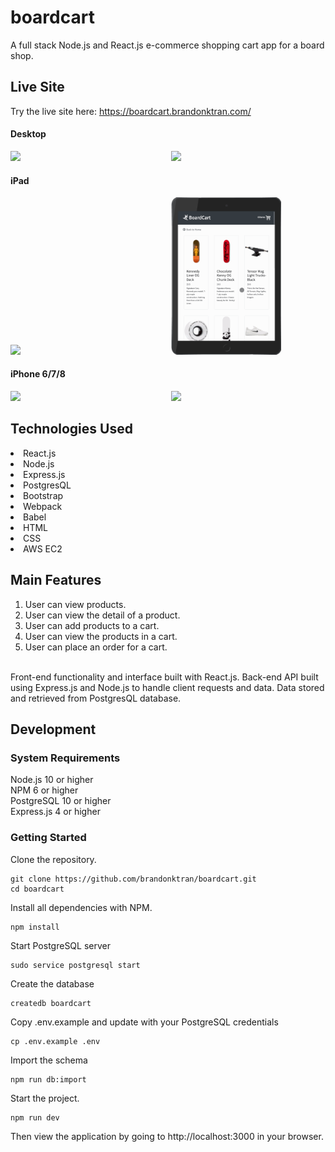 # boardcart
A full stack Node.js and React.js e-commerce shopping cart app for a board shop.

## Live Site
Try the live site here: https://boardcart.brandonktran.com/

#### Desktop
<img src="server/public/gifs/desktop.gif" style="display:inline-block;" width="47%"> &nbsp; &nbsp; <img src="server/public/gifs/desktop2.gif" style="display:inline-block;" width="47%">

#### iPad
<img src="server/public/gifs/ipadLandscape.gif" style="display:inline-block;" width="47%"> &nbsp; &nbsp; <img src="server/public/gifs/ipadPortrait.gif" style="display:inline-block;" width="35%">

#### iPhone 6/7/8
<img src="server/public/gifs/iPhoneLandscape.gif" style="display:inline-block;" width="47%"> &nbsp; &nbsp; <img src="server/public/gifs/iphonePortrait.gif" style="display:inline-block;" width="35%">

## Technologies Used
<li>React.js</li>
<li>Node.js</li>
<li>Express.js</li>
<li>PostgresQL</li>
<li>Bootstrap</li>
<li>Webpack</li>
<li>Babel</li>
<li>HTML</li>
<li>CSS</li>
<li>AWS EC2</li>


## Main Features
1. User can view products. <br/>
2. User can view the detail of a product. <br/>
3. User can add products to a cart. <br/>
4. User can view the products in a cart. <br/>
5. User can place an order for a cart. <br/>

<br/>
Front-end functionality and interface built with React.js. Back-end API built using Express.js and Node.js to handle client requests and data. Data stored and retrieved from PostgresQL database.


## Development
### System Requirements
Node.js 10 or higher <br>
NPM 6 or higher <br>
PostgreSQL 10 or higher <br>
Express.js 4 or higher

### Getting Started
Clone the repository.
```console
git clone https://github.com/brandonktran/boardcart.git
cd boardcart
```

Install all dependencies with NPM.
```console
npm install
```

Start PostgreSQL server
```console
sudo service postgresql start
```

Create the database
```console
createdb boardcart
```

Copy .env.example and update with your PostgreSQL credentials
```console
cp .env.example .env
```

Import the schema
```console
npm run db:import
```

Start the project.
```console
npm run dev
```
Then view the application by going to http://localhost:3000 in your browser.
